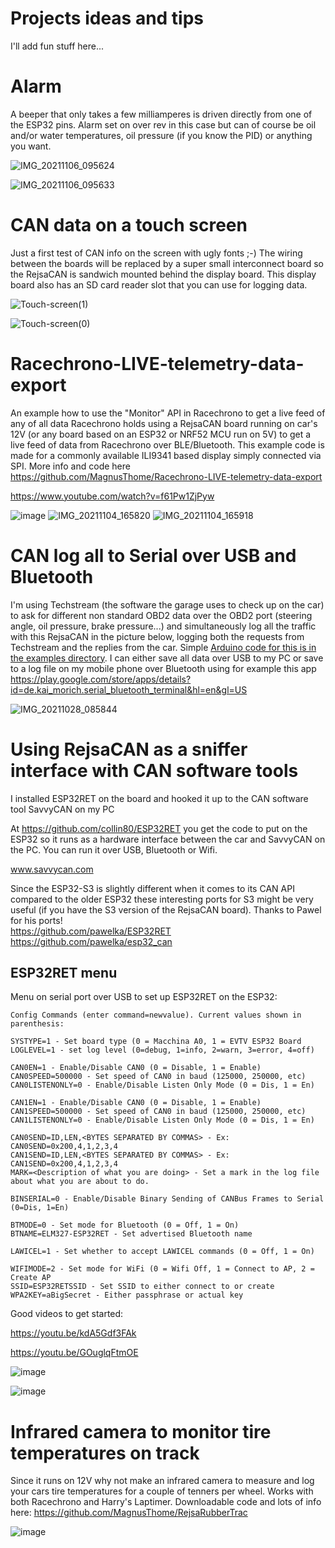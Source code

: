 # Projects ideas and tips

I'll add fun stuff here... 


# Alarm

A beeper that only takes a few milliamperes is driven directly from one of the ESP32 pins. Alarm set on over rev in this case but can of course be oil and/or water temperatures, oil pressure (if you know the PID) or anything you want.

![IMG_20211106_095624](https://user-images.githubusercontent.com/32169384/140606426-05275d57-c2cf-4f5c-8924-d752cf405bbe.jpg)

![IMG_20211106_095633](https://user-images.githubusercontent.com/32169384/140606429-8cfcbdd0-5ed1-4404-bb08-cef960614a3e.jpg)


# CAN data on a touch screen

Just a first test of CAN info on the screen with ugly fonts ;-)  The wiring between the boards will be replaced by a super small interconnect board so the RejsaCAN is sandwich mounted behind the display board. This display board also has an SD card reader slot that you can use for logging data.

![Touch-screen(1)](https://user-images.githubusercontent.com/32169384/138956178-591b5a11-4536-44ec-ba11-c2d607cd882b.jpg)

![Touch-screen(0)](https://user-images.githubusercontent.com/32169384/138956181-5c421461-7e94-4a66-8d21-c0f54506565e.png)

# Racechrono-LIVE-telemetry-data-export
  
An example how to use the "Monitor" API in Racechrono to get a live feed of any of all data Racechrono holds using a RejsaCAN board running on car's 12V (or any board based on an ESP32 or NRF52 MCU run on 5V) to get a live feed of data from Racechrono over BLE/Bluetooth. This example code is made for a commonly available ILI9341 based display simply connected via SPI. More info and code here https://github.com/MagnusThome/Racechrono-LIVE-telemetry-data-export

https://www.youtube.com/watch?v=f61Pw1ZjPyw

![image](https://user-images.githubusercontent.com/32169384/140480398-8423526c-197f-4e5e-b384-140b0f5cd127.png)
![IMG_20211104_165820](https://user-images.githubusercontent.com/32169384/140426471-28c3b613-0b05-4048-9e02-b0b7103bf6a1.jpg)
![IMG_20211104_165918](https://user-images.githubusercontent.com/32169384/140426480-feba0d24-58bd-43de-91d2-1683e2c2daaf.jpg)


# CAN log all to Serial over USB and Bluetooth

I'm using Techstream (the software the garage uses to check up on the car) to ask for different non standard OBD2 data over the OBD2 port (steering angle, oil pressure, brake pressure...) and simultaneously log all the traffic with this RejsaCAN in the picture below, logging both the requests from Techstream and the replies from the car. Simple <a href=https://github.com/MagnusThome/RejsaCAN-ESP32/blob/main/examples/Listen%20to%20all%20CAN%20broadcasts%20(over%20Bluetooth%20and%20Serial)/getallBT.ino>Arduino code for this is in the examples directory</a>. I can either save all data over USB to my PC or save to a log file on my mobile phone over Bluetooth using for example this app https://play.google.com/store/apps/details?id=de.kai_morich.serial_bluetooth_terminal&hl=en&gl=US

![IMG_20211028_085844](https://user-images.githubusercontent.com/32169384/139203931-2b5d8c71-bb6d-413a-8c6a-0a8f1bfe9376.jpg)


# Using RejsaCAN as a sniffer interface with CAN software tools

I installed ESP32RET on the board and hooked it up to the CAN software tool SavvyCAN on my PC

At https://github.com/collin80/ESP32RET you get the code to put on the ESP32 so it runs as a hardware interface between the car and SavvyCAN on the PC. You can run it over USB, Bluetooth or Wifi. 

www.savvycan.com


Since the ESP32-S3 is slightly different when it comes to its CAN API compared to the older ESP32 these interesting ports for S3 might be very useful (if you have the S3 version of the RejsaCAN board). Thanks to Pawel for his ports!  
https://github.com/pawelka/ESP32RET  
https://github.com/pawelka/esp32_can  
  
## ESP32RET menu
  
Menu on serial port over USB to set up ESP32RET on the ESP32:

```
Config Commands (enter command=newvalue). Current values shown in parenthesis:

SYSTYPE=1 - Set board type (0 = Macchina A0, 1 = EVTV ESP32 Board
LOGLEVEL=1 - set log level (0=debug, 1=info, 2=warn, 3=error, 4=off)

CAN0EN=1 - Enable/Disable CAN0 (0 = Disable, 1 = Enable)
CAN0SPEED=500000 - Set speed of CAN0 in baud (125000, 250000, etc)
CAN0LISTENONLY=0 - Enable/Disable Listen Only Mode (0 = Dis, 1 = En)

CAN1EN=1 - Enable/Disable CAN0 (0 = Disable, 1 = Enable)
CAN1SPEED=500000 - Set speed of CAN0 in baud (125000, 250000, etc)
CAN1LISTENONLY=0 - Enable/Disable Listen Only Mode (0 = Dis, 1 = En)

CAN0SEND=ID,LEN,<BYTES SEPARATED BY COMMAS> - Ex: CAN0SEND=0x200,4,1,2,3,4
CAN1SEND=ID,LEN,<BYTES SEPARATED BY COMMAS> - Ex: CAN1SEND=0x200,4,1,2,3,4
MARK=<Description of what you are doing> - Set a mark in the log file about what you are about to do.

BINSERIAL=0 - Enable/Disable Binary Sending of CANBus Frames to Serial (0=Dis, 1=En)

BTMODE=0 - Set mode for Bluetooth (0 = Off, 1 = On)
BTNAME=ELM327-ESP32RET - Set advertised Bluetooth name

LAWICEL=1 - Set whether to accept LAWICEL commands (0 = Off, 1 = On)

WIFIMODE=2 - Set mode for WiFi (0 = Wifi Off, 1 = Connect to AP, 2 = Create AP
SSID=ESP32RETSSID - Set SSID to either connect to or create
WPA2KEY=aBigSecret - Either passphrase or actual key

```


Good videos to get started:

https://youtu.be/kdA5Gdf3FAk

https://youtu.be/GOuglqFtmOE

![image](https://user-images.githubusercontent.com/32169384/137488188-7943bd23-efe2-4454-a5ed-df7043051c72.png)

![image](https://user-images.githubusercontent.com/32169384/137488021-70c7fb58-a59d-4f41-86c1-395dd06bf2e3.png)

# Infrared camera to monitor tire temperatures on track
  
Since it runs on 12V why not make an infrared camera to measure and log your cars tire temperatures for a couple of tenners per wheel. Works with both Racechrono and Harry's Laptimer. Downloadable code and lots of info here: https://github.com/MagnusThome/RejsaRubberTrac

![image](https://user-images.githubusercontent.com/32169384/140487234-bcab10ce-9524-4d62-9b15-278a38266f7f.png)



